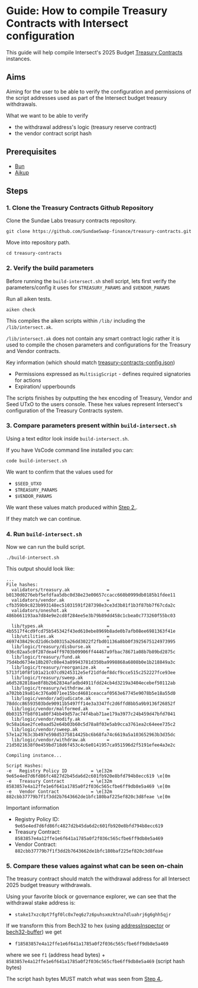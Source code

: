 # Guide: How to compile Treasury Contracts with Intersect configuration

This guide will help compile Intersect's 2025 Budget [Treasury Contracts](https://github.com/SundaeSwap-finance/treasury-contracts) instances.

## Aims

Aiming for the user to be able to verify the configuration and permissions of the script addresses used as part of the Intersect budget treasury withdrawals.

What we want to be able to verify
- the withdrawal address's logic (treasury reserve contract)
- the vendor contract script hash

## Prerequisites

- [Bun](https://bun.sh/)
- [Aikup](https://aiken-lang.org/installation-instructions)

## Steps

### 1. Clone the Treasury Contracts Github Repository

Clone the Sundae Labs treasury contracts repository.

```shell
git clone https://github.com/SundaeSwap-finance/treasury-contracts.git
```

Move into repository path.

```shell
cd treasury-contracts
```

### 2. Verify the build parameters

Before running the `build-intersect.sh` shell script,
lets first verify the parameters/config it uses for `$TREASURY_PARAMS` and `$VENDOR_PARAMS`

Run all aiken tests.

```shell
aiken check
```

This compiles the aiken scripts within `/lib/` including the `/lib/intersect.ak`.

`/lib/intersect.ak` does not contain any smart contract logic rather it is used to compile the chosen parameters and configurations for the Treasury and Vendor contracts.

Key information (which should match [treasury-contracts-config.json](./treasury-contracts-config.json))
- Permissions expressed as `MultisigScript` - defines required signatories for actions
- Expiration/ upperbounds

The scripts finishes by outputting the hex encoding of Treasury, Vendor and Seed UTxO to the users console.
These hex values represent Intersect's configuration of the Treasury Contracts system.

### 3. Compare parameters present within `build-intersect.sh`

Using a text editor look inside `build-intersect.sh`.

If you have VsCode command line installed you can:

```shell
code build-intersect.sh
```

We want to confirm that the values used for
- `$SEED_UTXO`
- `$TREASURY_PARAMS`
- `$VENDOR_PARAMS`

We want these values match produced within [Step 2.](#2-verify-the-build-parameters).

If they match we can continue.

### 4. Run `build-intersect.sh`

Now we can run the build script.

```shell
./build-intersect.sh
```

This output should look like:

```shell
...
File hashes:
  validators/treasury.ak              = b0130d0276ebf5efdfaa5dbc0d38e23e00657ccacc660b0999db0185b1fdee11
  validators/vendor.ak                = cfb359b9c823b993148ec51031591f287398e3ce3d3b81f1b3f87bb7f67cda2c
  validators/oneshot.ak               = 486b661193aa7d84e9e2cd8f284ee5e3b79b89dd458c1cbea0c773260f55bc03

  lib/types.ak                        = 4b5517f4cd9fcd75b545342f43ed610ebe8969b8ade0b7afb08ee6981363f41e
  lib/utilities.ak                    = 4697438429cd21d6cbd0315a26dd3022f2fbd01136a8bb0f3925675124973995
  lib/logic/treasury/disburse.ak      = 036c02aa5c0f287dea4ff9703b09906ff44467a9fbac78671a08b7b89bd2875c
  lib/logic/treasury/fund.ak          = 75d4bd6734e18b207c08e43a89943781d350ba9998868a6808b0e1b218849a3c
  lib/logic/treasury/reorganize.ak    = 5713f10f8f101a21c07cd9245312e5ef21dfdef8dcf9cce515c252227fce93ee
  lib/logic/treasury/sweep.ak         = a6d5282818ae8f8b2b62834afadbd4911fdd24cb4d3219a3404ecebef50112ab
  lib/logic/treasury/withdraw.ak      = a702bb19a814c376a0071ee15bcd4681ceaccaf0563e67745e9078b5e18a55d0
  lib/logic/vendor/adjudicate.ak      = 78ddcc86593503bde90911b5497ff14e3a3347fc2d6ffd8bb5a9b9136f26852f
  lib/logic/vendor/malformed.ak       = 0b03157fb8f01a80f34bb49d57ac74f4bab71ae179a3977c24b459d47bfd7041
  lib/logic/vendor/modify.ak          = 9c58a16ae2fce0aad52e64b03b60c5d78a8f03e5ab9cca3761ea2c64eee735c2
  lib/logic/vendor/sweep.ak           = 57e1a2763c3b497e598d5375814425bc6b68fa74c6619a5a103652963b3d35dc
  lib/logic/vendor/withdraw.ak        = 21d5021638f0e459bd718d6f453c4c6e0141957ca951596d2f5191efee4a3e2c

Compiling instance...

Script Hashes:
-e   Registry Policy ID         = \e[32m 9e65e4ed7d6fd86fc4827d2b45da6d2c601fb920e8bfd794b8ecc619 \e[0m
-e   Treasury Contract          = \e[32m 8583857e4a12ffe1e6f641a1785a0f2f036c565cfbe6ff9db8e5a469 \e[0m
-e   Vendor Contract            = \e[32m 882cbb37779b7f1f3dd2b7643662de1bfc180baf225ef820c3d8feae \e[0m
```

Important information
- Registry Policy ID: `9e65e4ed7d6fd86fc4827d2b45da6d2c601fb920e8bfd794b8ecc619`
- Treasury Contract: `8583857e4a12ffe1e6f641a1785a0f2f036c565cfbe6ff9db8e5a469`
- Vendor Contract: `882cbb37779b7f1f3dd2b7643662de1bfc180baf225ef820c3d8feae`

### 5. Compare these values against what can be seen on-chain

The treasury contract should match the withdrawal address for all Intersect 2025 budget treasury withdrawals.

Using your favorite block or governance explorer, we can see that the withdrawal stake address is:
- `stake17xzc8pt7fgf0lc0x7eq6z7z6puhsxmzktna7dluahrj6g6ghh5qjr`

If we transform this from Bech32 to hex (using [addressInspector](https://cardanoscan.io/addressInspector) or [bech32-buffer](https://slowli.github.io/bech32-buffer/)) we get
- `f18583857e4a12ffe1e6f641a1785a0f2f036c565cfbe6ff9db8e5a469`

where we see `f1` (address head bytes) + `8583857e4a12ffe1e6f641a1785a0f2f036c565cfbe6ff9db8e5a469` (script hash bytes)

The script hash bytes MUST match what was seen from [Step 4.](#4-run-build-intersectsh).
